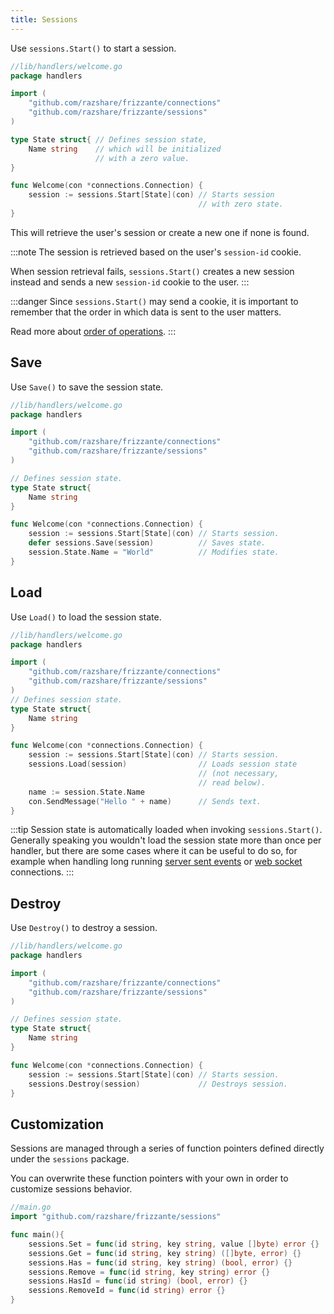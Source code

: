 ```yaml
---
title: Sessions
---
```


Use `sessions.Start()` to start a session.

```go
//lib/handlers/welcome.go
package handlers

import (
    "github.com/razshare/frizzante/connections"
    "github.com/razshare/frizzante/sessions"
)

type State struct{ // Defines session state,
    Name string    // which will be initialized
                   // with a zero value.
}

func Welcome(con *connections.Connection) {
    session := sessions.Start[State](con) // Starts session
                                          // with zero state.
}
```

This will retrieve the user's session or create a new one if none is found.

:::note
The session is retrieved based on the user's `session-id` cookie.

When session retrieval fails, `sessions.Start()` creates a 
new session instead and sends a new `session-id` cookie to the user.
:::

:::danger
Since `sessions.Start()` may send a cookie, it is important to remember that
the order in which data is sent to the user matters.

Read more about [order of operations](../order-of-operations).
:::

## Save

Use `Save()` to save the session state.

```go
//lib/handlers/welcome.go
package handlers

import (
    "github.com/razshare/frizzante/connections"
    "github.com/razshare/frizzante/sessions"
)

// Defines session state.
type State struct{
    Name string
}

func Welcome(con *connections.Connection) {
    session := sessions.Start[State](con) // Starts session.
    defer sessions.Save(session)          // Saves state.
    session.State.Name = "World"          // Modifies state.
}
```

## Load

Use `Load()` to load the session state.

```go
//lib/handlers/welcome.go
package handlers

import (
    "github.com/razshare/frizzante/connections"
    "github.com/razshare/frizzante/sessions"
)
// Defines session state.
type State struct{
    Name string
}

func Welcome(con *connections.Connection) {
    session := sessions.Start[State](con) // Starts session.
    sessions.Load(session)                // Loads session state 
                                          // (not necessary, 
                                          // read below).
    name := session.State.Name
    con.SendMessage("Hello " + name)      // Sends text.
}
```

:::tip
Session state is automatically loaded when invoking `sessions.Start()`.\
Generally speaking you wouldn't load the session state more than once per handler,
but there are some cases where it can be useful to do so, for example when handling
long running [server sent events](../server-sent-events) or [web socket](../web-sockets) connections.
:::

## Destroy

Use `Destroy()` to destroy a session.

```go
//lib/handlers/welcome.go
package handlers

import (
    "github.com/razshare/frizzante/connections"
    "github.com/razshare/frizzante/sessions"
)

// Defines session state.
type State struct{
    Name string
}

func Welcome(con *connections.Connection) {
    session := sessions.Start[State](con) // Starts session.
    sessions.Destroy(session)             // Destroys session.
}
```

## Customization

Sessions are managed through a series of function pointers defined directly under the `sessions` package.

You can overwrite these function pointers with your own in order to customize sessions behavior.


```go
//main.go
import "github.com/razshare/frizzante/sessions"

func main(){
    sessions.Set = func(id string, key string, value []byte) error {}
    sessions.Get = func(id string, key string) ([]byte, error) {}
    sessions.Has = func(id string, key string) (bool, error) {}
    sessions.Remove = func(id string, key string) error {}
    sessions.HasId = func(id string) (bool, error) {}
    sessions.RemoveId = func(id string) error {}
}
```